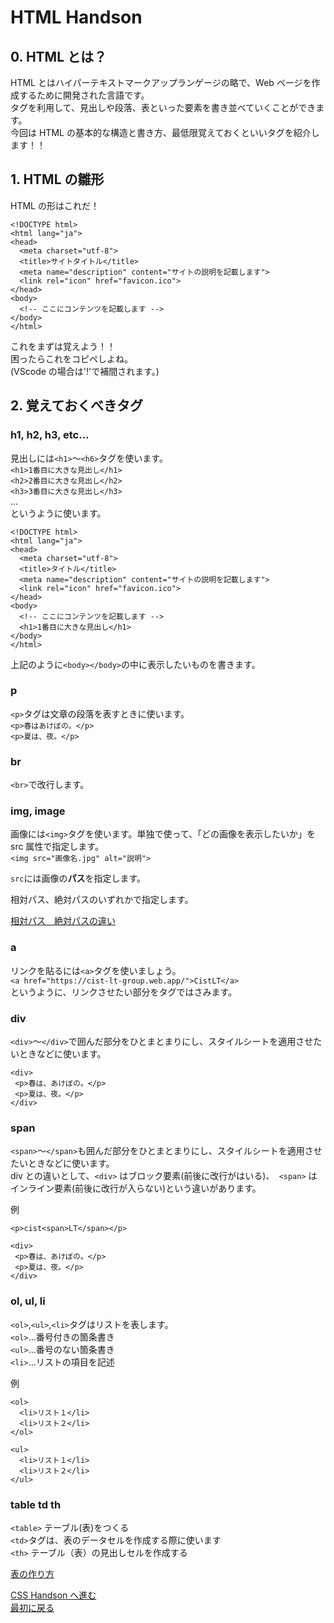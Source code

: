 # HTML Handson

## 0. HTML とは？

HTML とはハイパーテキストマークアップランゲージの略で、Web ページを作成するために開発された言語です。  
タグを利用して、見出しや段落、表といった要素を書き並べていくことができます。  
今回は HTML の基本的な構造と書き方、最低限覚えておくといいタグを紹介します！！

## 1. HTML の雛形

HTML の形はこれだ！

```
<!DOCTYPE html>
<html lang="ja">
<head>
  <meta charset="utf-8">
  <title>サイトタイトル</title>
  <meta name="description" content="サイトの説明を記載します">
  <link rel="icon" href="favicon.ico">
</head>
<body>
  <!-- ここにコンテンツを記載します -->
</body>
</html>
```

これをまずは覚えよう！！  
困ったらこれをコピペしよね。  
(VScode の場合は'!'で補間されます。)

## 2. 覚えておくべきタグ

### h1, h2, h3, etc...

見出しには`<h1>`〜`<h6>`タグを使います。  
`<h1>1番目に大きな見出し</h1>`  
`<h2>2番目に大きな見出し</h2>`  
`<h3>3番目に大きな見出し</h3>`  
...  
というように使います。

```
<!DOCTYPE html>
<html lang="ja">
<head>
  <meta charset="utf-8">
  <title>タイトル</title>
  <meta name="description" content="サイトの説明を記載します">
  <link rel="icon" href="favicon.ico">
</head>
<body>
  <!-- ここにコンテンツを記載します -->
  <h1>1番目に大きな見出し</h1>
</body>
</html>
```

上記のように`<body></body>`の中に表示したいものを書きます。

### p

`<p>`タグは文章の段落を表すときに使います。  
`<p>春はあけぼの。</p>`  
`<p>夏は、夜。</p>`

### br

`<br>`で改行します。

### img, image

画像には`<img>`タグを使います。単独で使って、「どの画像を表示したいか」を src 属性で指定します。  
`<img src="画像名.jpg" alt="説明">`

`src`には画像の**パス**を指定します。

相対パス、絶対パスのいずれかで指定します。

[相対パス　絶対パスの違い](https://techacademy.jp/magazine/5801)

### a

リンクを貼るには`<a>`タグを使いましょう。  
`<a href="https://cist-lt-group.web.app/">CistLT</a>`  
というように、リンクさせたい部分をタグではさみます。

### div

`<div>`〜`</div>`で囲んだ部分をひとまとまりにし、スタイルシートを適用させたいときなどに使います。

```
<div>
 <p>春は、あけぼの。</p>
 <p>夏は、夜。</p>
</div>
```

### span

`<span>`〜`</span>`も囲んだ部分をひとまとまりにし、スタイルシートを適用させたいときなどに使います。  
div との違いとして、`<div>` はブロック要素(前後に改行がはいる)、` <span>` はインライン要素(前後に改行が入らない)という違いがあります。

例

`<p>cist<span>LT</span></p>`

```
<div>
 <p>春は、あけぼの。</p>
 <p>夏は、夜。</p>
</div>
```

### ol, ul, li

`<ol>`,`<ul>`,`<li>`タグはリストを表します。  
`<ol>`…番号付きの箇条書き  
`<ul>`…番号のない箇条書き  
`<li>`…リストの項目を記述

例

```
<ol>
  <li>リスト１</li>
  <li>リスト２</li>
</ol>
```

```
<ul>
  <li>リスト１</li>
  <li>リスト２</li>
</ul>
```

### table td th

`<table>` テーブル(表)をつくる  
`<td>`タグは、表のデータセルを作成する際に使います  
`<th>` テーブル（表）の見出しセルを作成する

[表の作り方](https://www.sejuku.net/blog/49377)

[CSS Handson へ進む](https://github.com/CIST-LT-CLUB/HTML_CSS_JavaScript_Handson_2021/blob/master/CSS/css1.md)  
[最初に戻る](https://github.com/CIST-LT-CLUB/HTML_CSS_JavaScript_Handson_2021/blob/master/README.md)
